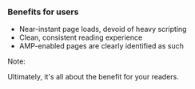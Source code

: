 ### Benefits for users

* Near-instant page loads, devoid of heavy scripting <!-- .element: class="fragment" -->
* Clean, consistent reading experience <!-- .element: class="fragment" -->
* AMP-enabled pages are clearly identified as such <!-- .element: class="fragment" -->

Note:

Ultimately, it's all about the benefit for your readers.
